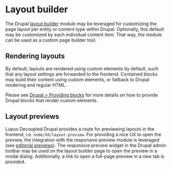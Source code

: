 # Layout builder

The Drupal [layout builder](https://www.drupal.org/docs/8/core/modules/layout-builder) module may be leveraged for customizing the page layout per entity or content type within Drupal. Optionally, this default may be customized by each individual content item. That way, the module can be used as a custom page builder tool.

## Rendering layouts

By default, layouts are rendered using custom elements by default, such that any layout settings are forwarded
to the frontend. Contained blocks may build their content using custom elements, or fallback to Drupal rendering
and regular HTML.

Please see [Drupal > Providing blocks](/drupal/providing-blocks) for more details on how to provide Drupal blocks that render custom elements.

## Layout previews

Lupus Decoupled Drupal provides a route for previewing layouts in the frontend, i.e. `node/XX/layout-preview`. For providing a nice UX to open the preview, the integration with the responsive preview module is leveraged (see [editorial previews](/guide/editorial-previews)). The responsive preview widget in the Drupal admin toolbar may be used on the layout builder page to open the preview in a modal dialog. Additionally, a link to open a full-page preview in a new tab is provided.
